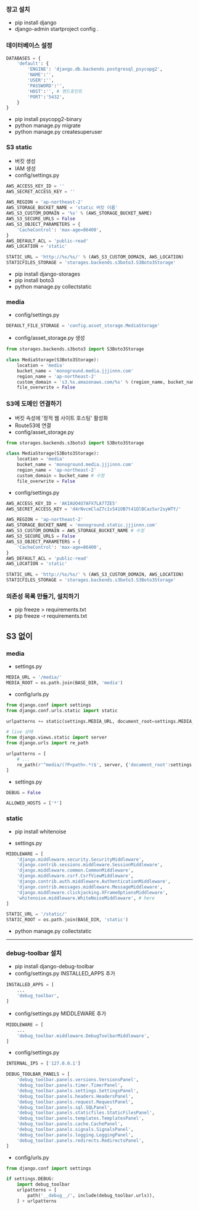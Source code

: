 ### 장고 설치
- pip install django
- django-admin startproject config .

### 데이터베이스 설정
```python
DATABASES = {
    'default': {
        'ENGINE': 'django.db.backends.postgresql_psycopg2',
        'NAME':'',
        'USER':'',
        'PASSWORD':'',
        'HOST':'', # 엔드포인트
        'PORT':'5432',
    }
}
```
- pip install psycopg2-binary
- python manage.py migrate
- python manage.py createsuperuser

### S3 static
- 버킷 생성
- IAM 생성
- config/settings.py
```python
AWS_ACCESS_KEY_ID = ''
AWS_SECRET_ACCESS_KEY = ''

AWS_REGION = 'ap-northeast-2'
AWS_STORAGE_BUCKET_NAME = 'static 버킷 이름'
AWS_S3_CUSTOM_DOMAIN = '%s' % (AWS_STORAGE_BUCKET_NAME)
AWS_S3_SECURE_URLS = False
AWS_S3_OBJECT_PARAMETERS = {
    'CacheControl': 'max-age=86400',
}
AWS_DEFAULT_ACL = 'public-read'
AWS_LOCATION = 'static'

STATIC_URL = 'http://%s/%s/' % (AWS_S3_CUSTOM_DOMAIN, AWS_LOCATION)
STATICFILES_STORAGE = 'storages.backends.s3boto3.S3Boto3Storage'
```
- pip install django-storages
- pip install boto3
- python manage.py collectstatic

### media
- config/settings.py
```python
DEFAULT_FILE_STORAGE = 'config.asset_storage.MediaStorage'
```
- config/asset_storage.py 생성
```python
from storages.backends.s3boto3 import S3Boto3Storage

class MediaStorage(S3Boto3Storage):
    location = 'media'
    bucket_name = 'monoground.media.jjjinnn.com'
    region_name = 'ap-northeast-2'
    custom_domain = 's3.%s.amazonaws.com/%s' % (region_name, bucket_name)
    file_overwrite = False
```

### S3에 도메인 연결하기
- 버킷 속성에 '정적 웹 사이트 호스팅' 활성화
- Route53에 연결
- config/asset_storage.py
```python
from storages.backends.s3boto3 import S3Boto3Storage

class MediaStorage(S3Boto3Storage):
    location = 'media'
    bucket_name = 'monoground.media.jjjinnn.com'
    region_name = 'ap-northeast-2'
    custom_domain = bucket_name # 수정
    file_overwrite = False
```
- config/settings.py
```python
AWS_ACCESS_KEY_ID = 'AKIAUO4O7AFX7LA77ZE5'
AWS_SECRET_ACCESS_KEY = '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'

AWS_REGION = 'ap-northeast-2'
AWS_STORAGE_BUCKET_NAME = 'monoground.static.jjjinnn.com'
AWS_S3_CUSTOM_DOMAIN = AWS_STORAGE_BUCKET_NAME # 수정
AWS_S3_SECURE_URLS = False
AWS_S3_OBJECT_PARAMETERS = {
    'CacheControl': 'max-age=86400',
}
AWS_DEFAULT_ACL = 'public-read'
AWS_LOCATION = 'static'

STATIC_URL = 'http://%s/%s/' % (AWS_S3_CUSTOM_DOMAIN, AWS_LOCATION)
STATICFILES_STORAGE = 'storages.backends.s3boto3.S3Boto3Storage'
```

### 의존성 목록 만들기, 설치하기
- pip freeze > requirements.txt
- pip freeze -r requirements.txt

## S3 없이
### media
- settings.py
```python
MEDIA_URL = '/media/'
MEDIA_ROOT = os.path.join(BASE_DIR, 'media')
```
- config/urls.py
```python
from django.conf import settings
from django.conf.urls.static import static

urlpatterns += static(settings.MEDIA_URL, document_root=settings.MEDIA_ROOT)

# live 상태
from django.views.static import server
from django.urls import re_path

urlpatterns = [
    # ...
    re_path(r'^media/(?P<path>.*)$', server, {'document_root':settings.MEDIA_ROOT}),
]
```
- settings.py
```python
DEBUG = False

ALLOWED_HOSTS = ['*']
```

### static
- pip install whitenoise

- settings.py
```python
MIDDLEWARE = [
    'django.middleware.security.SecurityMiddleware',
    'django.contrib.sessions.middleware.SessionMiddleware',
    'django.middleware.common.CommonMiddleware',
    'django.middleware.csrf.CsrfViewMiddleware',
    'django.contrib.auth.middleware.AuthenticationMiddleware',
    'django.contrib.messages.middleware.MessageMiddleware',
    'django.middleware.clickjacking.XFrameOptionsMiddleware',
    'whitenoise.middleware.WhiteNoiseMiddleware', # here
]

STATIC_URL = '/static/'
STATIC_ROOT = os.path.join(BASE_DIR, 'static')
```

- python manage.py collectstatic

<hr>

### debug-toolbar 설치
- pip install django-debug-toolbar
- config/settings.py INSTALLED_APPS 추가
```python
INSTALLED_APPS = [
    ...
    'debug_toolbar',
]
```
- config/settings.py MIDDLEWARE 추가
```python
MIDDLEWARE = [
    ...
    'debug_toolbar.middleware.DebugToolbarMiddleware',
]
```
- config/settings.py
```python
INTERNAL_IPS = ['127.0.0.1']

DEBUG_TOOLBAR_PANELS = [
    'debug_toolbar.panels.versions.VersionsPanel',
    'debug_toolbar.panels.timer.TimerPanel',
    'debug_toolbar.panels.settings.SettingsPanel',
    'debug_toolbar.panels.headers.HeadersPanel',
    'debug_toolbar.panels.request.RequestPanel',
    'debug_toolbar.panels.sql.SQLPanel',
    'debug_toolbar.panels.staticfiles.StaticFilesPanel',
    'debug_toolbar.panels.templates.TemplatesPanel',
    'debug_toolbar.panels.cache.CachePanel',
    'debug_toolbar.panels.signals.SignalsPanel',
    'debug_toolbar.panels.logging.LoggingPanel',
    'debug_toolbar.panels.redirects.RedirectsPanel',
]
```
- config/urls.py
```python
from django.conf import settings

if settings.DEBUG:
    import debug_toolbar
    urlpatterns = [
        path('__debug__/', include(debug_toolbar.urls)),
    ] + urlpatterns
```
